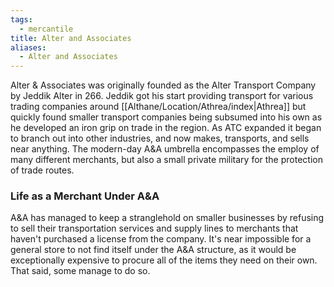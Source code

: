 ```yaml
---
tags:
  - mercantile
title: Alter and Associates
aliases:
  - Alter and Associates
---
```


Alter & Associates was originally founded as the Alter Transport Company by Jeddik Alter in 266. Jeddik got his start providing transport for various trading companies around [[Althane/Location/Athrea/index|Athrea]] but quickly found smaller transport companies being subsumed into his own as he developed an iron grip on trade in the region. As ATC expanded it began to branch out into other industries, and now makes, transports, and sells near anything. The modern-day A&A umbrella encompasses the employ of many different merchants, but also a small private military for the protection of trade routes.

### Life as a Merchant Under A&A

A&A has managed to keep a stranglehold on smaller businesses by refusing to sell their transportation services and supply lines to merchants that haven't purchased a license from the company. It's near impossible for a general store to not find itself under the A&A structure, as it would be exceptionally expensive to procure all of the items they need on their own. That said, some manage to do so.